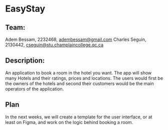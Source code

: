 # EasyStay

## Team: 

Adem Bessam, 2232468, adembessam@gmail.com
Charles Seguin, 2130442, cseguin@stu.champlaincollege.qc.ca

## Description:

An application to book a room in the hotel you want. The app will show many Hotels and their ratings, prices and locations. The users would first be the owners of the hotels and second their customers would be the main operators of the application.

## Plan

In the next weeks, we will create a template for the user interface, or at least on Figma, and work on the logic behind booking a room.

